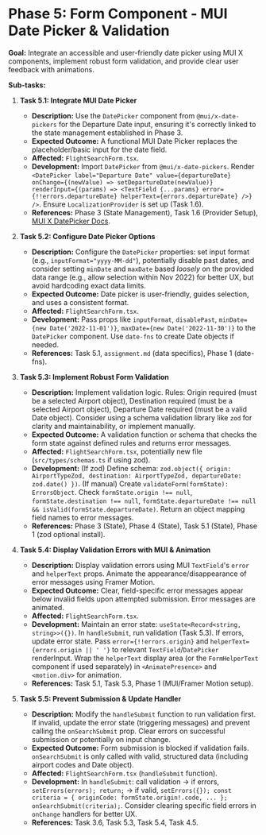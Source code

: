 # Phase 5: Form Component - MUI Date Picker & Validation

**Goal:** Integrate an accessible and user-friendly date picker using MUI X components, implement robust form validation, and provide clear user feedback with animations.

**Sub-tasks:**

1.  **Task 5.1: Integrate MUI Date Picker**

    - **Description:** Use the `DatePicker` component from `@mui/x-date-pickers` for the Departure Date input, ensuring it's correctly linked to the state management established in Phase 3.
    - **Expected Outcome:** A functional MUI Date Picker replaces the placeholder/basic input for the date field.
    - **Affected:** `FlightSearchForm.tsx`.
    - **Development:** Import `DatePicker` from `@mui/x-date-pickers`. Render `<DatePicker label="Departure Date" value={departureDate} onChange={(newValue) => setDepartureDate(newValue)} renderInput={(params) => <TextField {...params} error={!!errors.departureDate} helperText={errors.departureDate} />} />`. Ensure `LocalizationProvider` is set up (Task 1.6).
    - **References:** Phase 3 (State Management), Task 1.6 (Provider Setup), [MUI X DatePicker Docs](https://mui.com/x/react-date-pickers/date-picker/).

2.  **Task 5.2: Configure Date Picker Options**

    - **Description:** Configure the `DatePicker` properties: set input format (e.g., `inputFormat="yyyy-MM-dd"`), potentially disable past dates, and consider setting `minDate` and `maxDate` based _loosely_ on the provided data range (e.g., allow selection within Nov 2022) for better UX, but avoid hardcoding exact data limits.
    - **Expected Outcome:** Date picker is user-friendly, guides selection, and uses a consistent format.
    - **Affected:** `FlightSearchForm.tsx`.
    - **Development:** Pass props like `inputFormat`, `disablePast`, `minDate={new Date('2022-11-01')}`, `maxDate={new Date('2022-11-30')}` to the `DatePicker` component. Use `date-fns` to create Date objects if needed.
    - **References:** Task 5.1, `assignment.md` (data specifics), Phase 1 (date-fns).

3.  **Task 5.3: Implement Robust Form Validation**

    - **Description:** Implement validation logic. Rules: Origin required (must be a selected Airport object), Destination required (must be a selected Airport object), Departure Date required (must be a valid Date object). Consider using a schema validation library like `zod` for clarity and maintainability, or implement manually.
    - **Expected Outcome:** A validation function or schema that checks the form state against defined rules and returns error messages.
    - **Affected:** `FlightSearchForm.tsx`, potentially new file (`src/types/schemas.ts` if using zod).
    - **Development:** (If zod) Define schema: `zod.object({ origin: AirportTypeZod, destination: AirportTypeZod, departureDate: zod.date() })`. (If manual) Create `validateForm(formState): ErrorsObject`. Check `formState.origin !== null`, `formState.destination !== null`, `formState.departureDate !== null && isValid(formState.departureDate)`. Return an object mapping field names to error messages.
    - **References:** Phase 3 (State), Phase 4 (State), Task 5.1 (State), Phase 1 (zod optional install).

4.  **Task 5.4: Display Validation Errors with MUI & Animation**

    - **Description:** Display validation errors using MUI `TextField`'s `error` and `helperText` props. Animate the appearance/disappearance of error messages using Framer Motion.
    - **Expected Outcome:** Clear, field-specific error messages appear below invalid fields upon attempted submission. Error messages are animated.
    - **Affected:** `FlightSearchForm.tsx`.
    - **Development:** Maintain an error state: `useState<Record<string, string>>({})`. In `handleSubmit`, run validation (Task 5.3). If errors, update error state. Pass `error={!!errors.origin}` and `helperText={errors.origin || ' '}` to relevant `TextField`/`DatePicker` renderInput. Wrap the `helperText` display area (or the `FormHelperText` component if used separately) in `<AnimatePresence>` and `<motion.div>` for animation.
    - **References:** Task 5.1, Task 5.3, Phase 1 (MUI/Framer Motion setup).

5.  **Task 5.5: Prevent Submission & Update Handler**
    - **Description:** Modify the `handleSubmit` function to run validation first. If invalid, update the error state (triggering messages) and prevent calling the `onSearchSubmit` prop. Clear errors on successful submission or potentially on input change.
    - **Expected Outcome:** Form submission is blocked if validation fails. `onSearchSubmit` is only called with valid, structured data (including airport codes and Date object).
    - **Affected:** `FlightSearchForm.tsx` (`handleSubmit` function).
    - **Development:** In `handleSubmit`: call validation -> if errors, `setErrors(errors); return;` -> if valid, `setErrors({}); const criteria = { originCode: formState.origin!.code, ... }; onSearchSubmit(criteria);`. Consider clearing specific field errors in `onChange` handlers for better UX.
    - **References:** Task 3.6, Task 5.3, Task 5.4, Task 4.5.
